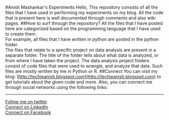 #Anish Mashankar's Experiments
Hello,
This repository consists of all the files that I have used in performing my experiments on my blog. All the code that is present here is well documented through comments and also wiki pages.
##How to surf through the repository?
All the files that I have posted here are categorized based on the programming language that I have used to create them.<br>
For example, all files that I have written in python are posted in the python folder.<br>
The files that relate to a specific project on data analysis are present in a separate folder. The title of the folder tells about what data is analyzed, or from where I have taken the project. The data analysis project folders consist of code files that were used to wrangle, and analyze that data. Such files are mostly written by me in Python or R.
##Connect
You can visit my blog: [http://techieanish.blogspot.com](http://techieanish.blogspot.com) to get tutorials about the given code and more. Also, you can connect me through social networks using the following links:
***

[Follow me on twitter](http://twitter.com/anishblog)<br>
[Connect on LinkedIn](http://in.linkedin.com/in/anishmashankar/)<br>
[Connect on Facebook](http://faceboook.com/anishm21)<br>
